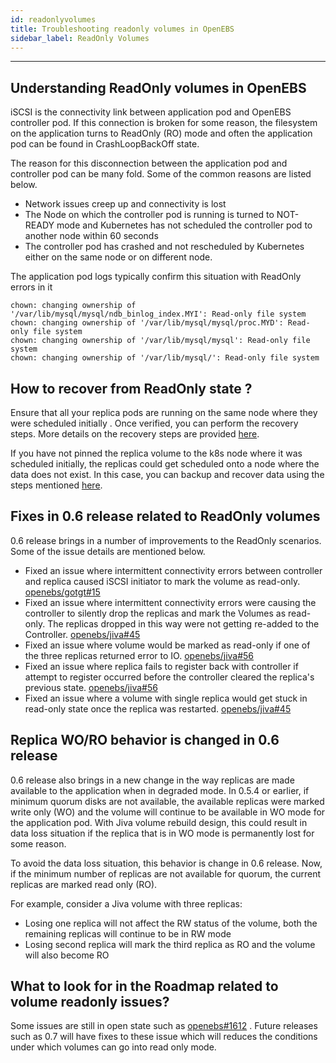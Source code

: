 ```yaml
---
id: readonlyvolumes
title: Troubleshooting readonly volumes in OpenEBS
sidebar_label: ReadOnly Volumes
---
```


------

## Understanding ReadOnly volumes in OpenEBS

iSCSI is the connectivity link between application pod and OpenEBS controller pod. If this connection is broken for some reason, the filesystem on the application turns to ReadOnly (RO) mode and often the application pod can be found in CrashLoopBackOff state.

The reason for this disconnection between the application pod and controller pod can be many fold. Some of the common reasons are listed below.

- Network issues creep up and connectivity is lost
- The Node on which the controller pod is running is turned to NOT-READY mode and Kubernetes has not scheduled the controller pod to another node within 60 seconds
- The controller pod has crashed and not rescheduled by Kubernetes either on the same node or on different node.

The application pod logs typically confirm this situation with ReadOnly errors in it

```
chown: changing ownership of '/var/lib/mysql/mysql/ndb_binlog_index.MYI': Read-only file system
chown: changing ownership of '/var/lib/mysql/mysql/proc.MYD': Read-only file system
chown: changing ownership of '/var/lib/mysql/mysql': Read-only file system
chown: changing ownership of '/var/lib/mysql/': Read-only file system
```

## How to recover from ReadOnly state ?	

Ensure that all your replica pods are running on the same node where they were scheduled initially . Once verified, you can perform the recovery steps. More details on the recovery steps are provided [here](https://docs.openebs.io/docs/next/tsgpvs.html#workaround-recovery). 

If you have not pinned the replica volume to the k8s node where it was scheduled initially, the replicas could get scheduled onto a node where the data does not exist. In this case, you can backup and recover data using the steps mentioned [here](https://github.com/kmova/bootstrap/tree/master/gke-openebs/jiva-recovery).

## Fixes in 0.6 release related to ReadOnly volumes

0.6 release brings in a number of improvements to the ReadOnly scenarios. Some of the issue details are mentioned below.

- Fixed an issue where intermittent connectivity errors between controller and replica caused iSCSI initiator to mark the volume as read-only. [openebs/gotgt#15](https://github.com/openebs/gotgt/pull/15)
- Fixed an issue where intermittent connectivity errors were causing the controller to silently drop the replicas and mark the Volumes as read-only. The replicas dropped in this way were not getting re-added to the Controller. [openebs/jiva#45](https://github.com/openebs/jiva/pull/45)
- Fixed an issue where volume would be marked as read-only if one of the three replicas returned error to IO. [openebs/jiva#56](https://github.com/openebs/jiva/pull/56)
- Fixed an issue where replica fails to register back with controller if attempt to register occurred before the controller cleared the replica's previous state. [openebs/jiva#56](https://github.com/openebs/jiva/pull/56)
- Fixed an issue where a volume with single replica would get stuck in read-only state once the replica was restarted. [openebs/jiva#45](https://github.com/openebs/jiva/pull/45)

## Replica WO/RO behavior is changed in 0.6 release

0.6 release also brings in a new change in the way replicas are made available to the application when in degraded mode. In 0.5.4 or earlier, if minimum quorum disks are not available, the available replicas were marked write only (WO) and the volume will continue to be available in WO mode for the application pod. With Jiva volume rebuild design, this could result in data loss situation if the replica that is in WO mode is permanently lost for some reason. 

To avoid the data loss situation, this behavior is change in 0.6 release. Now, if the minimum number of replicas are not available for quorum, the current replicas are marked read only (RO). 

For example, consider a Jiva volume with three replicas: 

- Losing one replica will not affect the RW status of the volume, both the remaining replicas will continue to be in RW mode
- Losing second replica will mark the third replica as RO and the volume will also become RO



## What to look for in the Roadmap related to volume readonly issues?

Some issues are still in open state such as [openebs#1612](https://github.com/openebs/openebs/issues/1612) . Future releases such as 0.7 will have fixes to these issue which will reduces the conditions under which volumes can go into read only mode.

 

<!-- Hotjar Tracking Code for https://docs.openebs.io -->
<script>
   (function(h,o,t,j,a,r){
       h.hj=h.hj||function(){(h.hj.q=h.hj.q||[]).push(arguments)};
       h._hjSettings={hjid:785693,hjsv:6};
       a=o.getElementsByTagName('head')[0];
       r=o.createElement('script');r.async=1;
       r.src=t+h._hjSettings.hjid+j+h._hjSettings.hjsv;
       a.appendChild(r);
   })(window,document,'https://static.hotjar.com/c/hotjar-','.js?sv=');
</script>


<!-- Global site tag (gtag.js) - Google Analytics -->
<script async src="https://www.googletagmanager.com/gtag/js?id=UA-92076314-12"></script>
<script>
  window.dataLayer = window.dataLayer || [];
  function gtag(){dataLayer.push(arguments);}
  gtag('js', new Date());

  gtag('config', 'UA-92076314-12');
</script>
